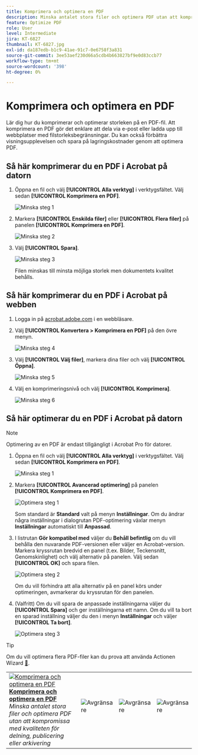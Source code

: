 ```yaml
---
title: Komprimera och optimera en PDF
description: Minska antalet stora filer och optimera PDF utan att kompromissa med kvaliteten för delning, publicering eller arkivering
feature: Optimize PDF
role: User
level: Intermediate
jira: KT-6827
thumbnail: KT-6827.jpg
exl-id: da187edb-b1c9-41ae-91c7-0e6758f3a831
source-git-commit: 3ee53aef230d66a5cdb4b663827bf9e0d83ccb77
workflow-type: tm+mt
source-wordcount: '398'
ht-degree: 0%

---
```


# Komprimera och optimera en PDF

Lär dig hur du komprimerar och optimerar storleken på en PDF-fil. Att komprimera en PDF gör det enklare att dela via e-post eller ladda upp till webbplatser med filstorleksbegränsningar. Du kan också förbättra visningsupplevelsen och spara på lagringskostnader genom att optimera PDF.

## Så här komprimerar du en PDF i Acrobat på datorn

1. Öppna en fil och välj **[!UICONTROL Alla verktyg]** i verktygsfältet. Välj sedan **[!UICONTROL Komprimera en PDF]**.

   ![Minska steg 1](../assets/Reduce_1.png)

1. Markera **[!UICONTROL Enskilda filer]** eller **[!UICONTROL Flera filer]** på panelen **[!UICONTROL Komprimera en PDF]**.

   ![Minska steg 2](../assets/Reduce_2.png)

1. Välj **[!UICONTROL Spara]**.

   ![Minska steg 3](../assets/Reduce_3.png)

   Filen minskas till minsta möjliga storlek men dokumentets kvalitet behålls.


## Så här komprimerar du en PDF i Acrobat på webben

1. Logga in på [acrobat.adobe.com](https://acrobat.adobe.com/se/sv) i en webbläsare.

1. Välj **[!UICONTROL Konvertera > Komprimera en PDF]** på den övre menyn.

   ![Minska steg 4](../assets/Reduce_4.png)

1. Välj **[!UICONTROL Välj filer]**, markera dina filer och välj **[!UICONTROL Öppna]**.

   ![Minska steg 5](../assets/Reduce_5.png)

1. Välj en komprimeringsnivå och välj **[!UICONTROL Komprimera]**.

   ![Minska steg 6](../assets/Reduce_6.png)

## Så här optimerar du en PDF i Acrobat på datorn

>[!NOTE]
>
>Optimering av en PDF är endast tillgängligt i Acrobat Pro för datorer.

1. Öppna en fil och välj **[!UICONTROL Alla verktyg]** i verktygsfältet. Välj sedan **[!UICONTROL Komprimera en PDF]**.

   ![Minska steg 1](../assets/Reduce_1.png)

1. Markera **[!UICONTROL Avancerad optimering]** på panelen **[!UICONTROL Komprimera en PDF]**.

   ![Optimera steg 1](../assets/Optimize_1.png)

   Som standard är **Standard** valt på menyn **Inställningar**. Om du ändrar några inställningar i dialogrutan PDF-optimering växlar menyn **Inställningar** automatiskt till **Anpassad**.

1. I listrutan **Gör kompatibel med** väljer du **Behåll befintlig** om du vill behålla den nuvarande PDF-versionen eller väljer en Acrobat-version. Markera kryssrutan bredvid en panel (t.ex. Bilder, Teckensnitt, Genomskinlighet) och välj alternativ på panelen. Välj sedan **[!UICONTROL OK]** och spara filen.

   ![Optimera steg 2](../assets/Optimize_2.png)

   Om du vill förhindra att alla alternativ på en panel körs under optimeringen, avmarkerar du kryssrutan för den panelen.

1. (Valfritt) Om du vill spara de anpassade inställningarna väljer du **[!UICONTROL Spara]** och ger inställningarna ett namn. Om du vill ta bort en sparad inställning väljer du den i menyn **Inställningar** och väljer **[!UICONTROL Ta bort]**.

   ![Optimera steg 3](../assets/Optimize_3.png)

>[!TIP]
>
>Om du vill optimera flera PDF-filer kan du prova att använda Actionen Wizard [&#128279;](../advanced-tasks/action.md).

<table style="table-layout:fixed">
  <td>
    <a href="reduce.md">
      <img alt="Komprimera och optimera en PDF" src="../assets/reduce.png" />
    </a>
    <div>
    <a href="reduce.md"><strong>Komprimera och optimera en PDF</strong></a>
    </div>
    <em>Minska antalet stora filer och optimera PDF utan att kompromissa med kvaliteten för delning, publicering eller arkivering</em>
    <br>
  </td>
  <td>
        <img alt="Avgränsare" src="../assets/Whitespacer.png" />
        <div>
        <br>
      </td>
    <td>
        <img alt="Avgränsare" src="../assets/Whitespacer.png" />
        <div>
        <br>
    </td>
    <td>
        <img alt="Avgränsare" src="../assets/Whitespacer.png" />
        <div>
        <br>
    </td>
</tr>
</table>